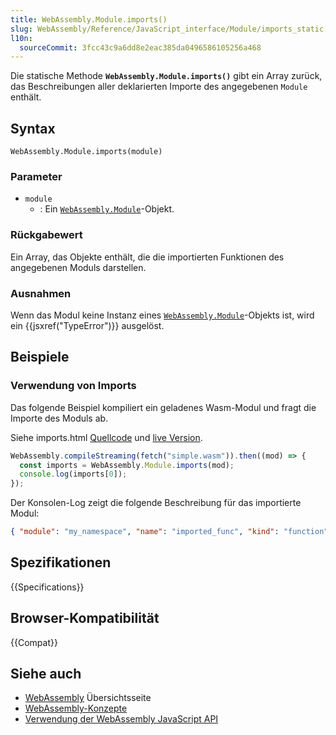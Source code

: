 ```yaml
---
title: WebAssembly.Module.imports()
slug: WebAssembly/Reference/JavaScript_interface/Module/imports_static
l10n:
  sourceCommit: 3fcc43c9a6dd8e2eac385da0496586105256a468
---
```


Die statische Methode **`WebAssembly.Module.imports()`** gibt ein Array zurück,
das Beschreibungen aller deklarierten Importe des angegebenen `Module` enthält.

## Syntax

```js-nolint
WebAssembly.Module.imports(module)
```

### Parameter

- `module`
  - : Ein [`WebAssembly.Module`](/de/docs/WebAssembly/Reference/JavaScript_interface/Module)-Objekt.

### Rückgabewert

Ein Array, das Objekte enthält, die die importierten Funktionen des angegebenen Moduls darstellen.

### Ausnahmen

Wenn das Modul keine Instanz eines [`WebAssembly.Module`](/de/docs/WebAssembly/Reference/JavaScript_interface/Module)-Objekts ist, wird ein
{{jsxref("TypeError")}} ausgelöst.

## Beispiele

### Verwendung von Imports

Das folgende Beispiel kompiliert ein geladenes Wasm-Modul und fragt die Importe des Moduls ab.

Siehe imports.html [Quellcode](https://github.com/mdn/webassembly-examples/blob/main/js-api-examples/imports.html) und
[live Version](https://mdn.github.io/webassembly-examples/js-api-examples/imports.html).

```js
WebAssembly.compileStreaming(fetch("simple.wasm")).then((mod) => {
  const imports = WebAssembly.Module.imports(mod);
  console.log(imports[0]);
});
```

Der Konsolen-Log zeigt die folgende Beschreibung für das importierte Modul:

```json
{ "module": "my_namespace", "name": "imported_func", "kind": "function" }
```

## Spezifikationen

{{Specifications}}

## Browser-Kompatibilität

{{Compat}}

## Siehe auch

- [WebAssembly](/de/docs/WebAssembly) Übersichtsseite
- [WebAssembly-Konzepte](/de/docs/WebAssembly/Guides/Concepts)
- [Verwendung der WebAssembly JavaScript API](/de/docs/WebAssembly/Guides/Using_the_JavaScript_API)
